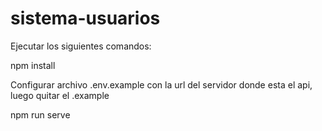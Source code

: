 # sistema-usuarios

Ejecutar los siguientes comandos:

npm install

Configurar archivo .env.example con la url del servidor donde esta el api, luego quitar el .example

npm run serve